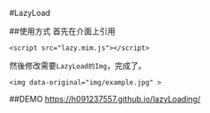 #LazyLoad

##使用方式
首先在介面上引用

	<script src="lazy.mim.js"></script>

然後修改需要`LazyLoad的Img`，完成了。

	<img data-original="img/example.jpg" >
	

##DEMO
	https://h091237557.github.io/lazyLoading/
